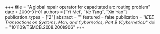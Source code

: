 +++
title = "A global repair operator for capacitated arc routing problem"
date = 2009-01-01
authors = ["Yi Mei", "Ke Tang", "Xin Yao"]
publication_types = ["2"]
abstract = ""
featured = false
publication = "*IEEE Transactions on Systems, Man, and Cybernetics, Part B (Cybernetics)*"
doi = "10.1109/TSMCB.2008.2008906"
+++

